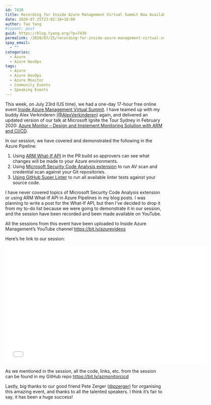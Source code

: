 ```yaml
---
id: 7438
title: Recording for Inside Azure Management Virtual Summit Now Available
date: 2020-07-25T23:02:18+10:00
author: Tao Yang
#layout: post
guid: https://blog.tyang.org/?p=7438
permalink: /2020/07/25/recording-for-inside-azure-management-virtual-summit-now-available/
spay_email:
  - ""
categories:
  - Azure
  - Azure DevOps
tags:
  - Azure
  - Azure DevOps
  - Azure Monitor
  - Community Events
  - Speaking Events
---
```

This week, on July 23rd (US time), we had a one-day 17-hour free online event <a href="https://insideazuremgmt.com/">Inside Azure Management Virtual Summit</a>. I have teamed up with my buddy Alex Verkinderen <a href="https://twitter.com/AlexVerkinderen">(@AlexVerkinderen</a>) again, and delivered an updated version of our talk at Microsoft Ignite the Tour Sydney in February 2020: <a href="https://insideazuremgmt.com/session/azure-monitor-design-and-implement-monitoring-solution-with-arm-and-ci-cd/">Azure Monitor – Design and Implement Monitoring Solution with ARM and CI/CD</a>.

In our session, we have covered and demonstrated the following in the Azure Pipeline:

1. Using <a href="https://docs.microsoft.com/en-us/azure/azure-resource-manager/templates/template-deploy-what-if?tabs=azure-powershell">ARM What-If API</a> in the PR build so approvers can see what changes will be made to your Azure environments.
2. Using <a href="https://docs.microsoft.com/en-us/azure/security/develop/security-code-analysis-overview">Microsoft Security Code Analysis extension</a> to run AV scan and credential scan against your Git repositories.
3. <a href="https://blog.tyang.org/2020/06/27/use-github-super-linter-in-azure-pipelines/">Using GitHub Super Linter</a> to run all available linter tests against your source code.

I have never covered topics of Microsoft Security Code Analysis extension or using ARM What-If API in Azure Pipelines in my blog posts. I was planning to write a post for the What-If API, but then I’ve decided to drop it from my to-do list because we were going to demonstrate it in our session, and the session have been recorded and been made available on YouTube.

All the sessions from this event have been uploaded to Inside Azure Management’s YouTube channel <a href="https://bit.ly/azurevideos">https://bit.ly/azurevideos</a>

Here’s he link to our session:

<iframe src="//www.youtube.com/embed/jnE25JXIUZI" height="375" width="640" allowfullscreen="" frameborder="0"></iframe>

As we mentioned in the session, all the code, links, etc. from the session can be found in my GitHub repo <a href="https://bit.ly/azmonitorcicd">https://bit.ly/azmonitorcicd</a>

Lastly, big thanks to our good friend Pete Zerger (<a href="https://twitter.com/pzerger">@pzerger</a>) for organising this amazing event, and thanks to all the talented speakers. I think it’s fair to say, it has been a huge success!